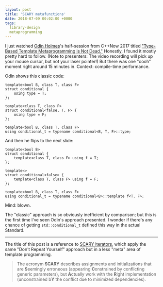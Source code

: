 ```yaml
---
layout: post
title: 'SCARY metafunctions'
date: 2018-07-09 00:02:00 +0000
tags:
  library-design
  metaprogramming
---
```


I just watched [Odin Holmes](https://odinthenerd.blogspot.com)'s half-session from C++Now 2017 titled
["Type-Based Template Metaprogramming is Not Dead."](https://www.youtube.com/watch?v=EtU4RDCCsiU)
Honestly, I found it mostly pretty hard to follow. (Note to presenters: The video
recording will pick up your mouse cursor, but not your laser pointer!) But there
was one "oooh" moment right around 15 minutes in. Context: compile-time performance.

Odin shows this classic code:

    template<bool B, class T, class F>
    struct conditional {
        using type = T;
    };

    template<class T, class F>
    struct conditional<false, T, F> {
        using type = F;
    };

    template<bool B, class T, class F>
    using conditional_t = typename conditional<B, T, F>::type;

And then he flips to the next slide:

    template<bool B>
    struct conditional {
        template<class T, class F> using f = T;
    };

    template<>
    struct conditional<false> {
        template<class T, class F> using f = F;
    };

    template<bool B, class T, class F>
    using conditional_t = typename conditional<B>::template f<T, F>;

Mind: blown.

The "classic" approach is so obviously inefficient by comparison; but
this is the first time I've seen Odin's approach presented. I wonder if
there's any chance of getting `std::conditional_t` defined this way in
the actual Standard.

----

The title of this post is a reference to [SCARY Iterators](http://www.open-std.org/jtc1/sc22/WG21/docs/papers/2009/n2911.pdf),
which apply the same "Don't Repeat Yourself" approach but in a less "meta" area of template programming.

> The acronym <b>SCARY</b> describes assignments and initializations that are <b>S</b>eemingly erroneous
> (appearing <b>C</b>onstrained by conflicting generic parameters), but <b>A</b>ctually work with
> the <b>R</b>ight implementation (unconstrained b<b>Y</b> the conflict due to minimized dependencies).
